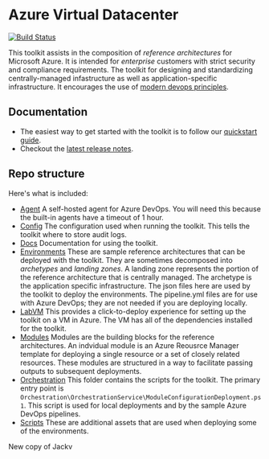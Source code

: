 # Azure Virtual Datacenter

[![Build Status](https://travis-ci.org/Azure/vdc.svg?branch=master)](https://travis-ci.org/Azure/vdc)

This toolkit assists in the composition of _reference architectures_ for Microsoft Azure.
It is intended for _enterprise_ customers with strict security and compliance requirements.
The toolkit for designing and standardizing centrally-managed infastructure as well as application-specific infrastructure.
It encourages the use of [modern devops principles](Docs/design-principles.md).

## Documentation
- The easiest way to get started with the toolkit is to follow our [quickstart guide](Docs/quickstart.md).
- Checkout the [latest release notes](Docs/Release/2019-09.md).

## Repo structure
Here's what is included:

- [Agent](./Agent/readme.md) A self-hosted agent for Azure DevOps. You will need this because the built-in agents have a timeout of 1 hour.
- [Config](./Config) The configuration used when running the toolkit. This tells the toolkit where to store audit logs.
- [Docs](./Docs) Documentation for using the toolkit.
- [Environments](./Environments) These are sample reference architectures that can be deployed with the toolkit. They are sometimes decomposed into _archetypes_ and _landing zones_. A landing zone represents the portion of the reference architecture that is centrally managed. The archetype is the application specific infrastructure. The json files here are used by the toolkit to deploy the environments. The pipeline.yml files are for use with Azure DevOps; they are not needed if you are deploying locally.
- [LabVM](./LAbVM/readme.md) This provides a click-to-deploy experience for setting up the toolkit on a VM in Azure. The VM has all of the dependencies installed for the toolkit.
- [Modules](./Modules) Modules are the building blocks for the reference architectures. An indvidual module is an Azure Reousrce Manager template for deploying a single resource or a set of closely related resources. These modules are structured in a way to facilitate passing outputs to subsequent deployments.
- [Orchestration](./Orchestration) This folder contains the scripts for the toolkit. The primary entry point is `Orchestration\OrchestrationService\ModuleConfigurationDeployment.ps1`. This script is used for local deployments and by the sample Azure DevOps pipelines.
- [Scripts](./Scripts) These are additional assets that are used when deploying some of the environments.

New copy of Jackv